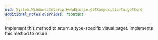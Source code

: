 ```yaml
---
uid: System.Windows.Interop.HwndSource.GetCompositionTargetCore
additional_notes.overrides: *content
---
```


<p>Implement this method to return a type-specific visual target. <xref href="System.Windows.Interop.HwndSource"></xref> implements this method to return <xref href="System.Windows.Interop.HwndTarget"></xref>.</p>


